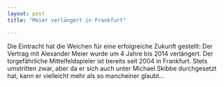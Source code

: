 ```yaml
---
layout: post
title: "Meier verlängert in Frankfurt"

---
```


Die Eintracht hat die Weichen für eine erfolgreiche Zukunft gestellt: Der Vertrag mit Alexander Meier wurde um 4 Jahre bis 2014 verlängert. Der torgefährliche Mittelfeldspieler ist bereits seit 2004 in Frankfurt. Stets umstritten zwar, aber da er sich auch unter Michael Skibbe durchgesetzt hat, kann er vielleicht mehr als so mancheiner glaubt...


